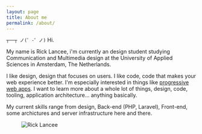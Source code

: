 ```yaml
---
layout: page
title: About me
permalink: /about/
---
```


`┬──┬ ノ(゜-゜ノ)` Hi. 

My name is Rick Lancee, i'm currently an design student studying Communication and Multimedia design at the University of Applied Sciences in Amsterdam, The Netherlands. 

I like design, design that focuses on users. I like code, code that makes your web experience better. I'm especially interested in things like [progressive web apps](https://developers.google.com/web/progressive-web-apps/). I want to learn more about a whole lot of things, design, code, tooling, application architecture... anything basically.

My current skills range from design, Back-end (PHP, Laravel), Front-end, some archictures and server infrastructure here and there.

<figure style="width: 200px;" class="rounded">
<img src="{{ site.baseurl | prepend: site.url  }}/assets/images/me.jpg" alt="Rick Lancee">
</figure>
